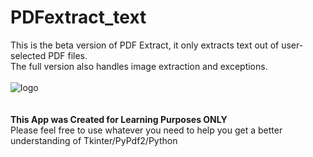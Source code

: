 # PDFextract_text
This is the beta version of PDF Extract, it only extracts text out of user-selected PDF files.
<br>
The full version also handles image extraction and exceptions.
<br>
<br>
![logo](https://user-images.githubusercontent.com/19612764/130385811-95a96b51-1e9f-43f8-a613-4fe4b4cb93c8.png)
<br>
<br>
<br>
<b>This App was Created for Learning Purposes ONLY</b>
<br>
Please feel free to use whatever you need to help you get a better understanding of Tkinter/PyPdf2/Python
<br>
<br>
